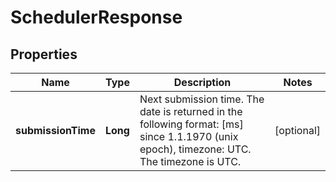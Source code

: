 
# SchedulerResponse

## Properties
Name | Type | Description | Notes
------------ | ------------- | ------------- | -------------
**submissionTime** | **Long** | Next submission time. The date is returned in the following format: [ms] since 1.1.1970 (unix epoch), timezone: UTC. The timezone is UTC. |  [optional]




